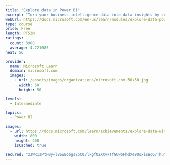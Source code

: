 ```yaml
---
title: "Explore data in Power BI"
excerpt: "Turn your business intelligence data into data insights by creating and configuring Power BI dashboards."
webUrl: https://docs.microsoft.com/en-us/learn/modules/explore-data-power-bi/
type: course
price: Free
length: PT53M
ratings:
  count: 3908
  average: 4.721085
heat: 56

provider:
  name: Microsoft Learn
  domain: microsoft.com
  images:
    - url: /assets/images/organizations/microsoft.com-50x50.jpg
      width: 50
      height: 50

levels:
  - Intermediate

topics:
  - Power BI

images:
  - url: https://docs.microsoft.com/learn/achievements/explore-data-with-power-bi-desktop-social.png
    width: 800
    height: 400
    isCached: true

secured: "zJWR1zPtH0y+l8SwBobgs2pC0/lkgfO2XXv+TfGUwbFhdXe9OoxisWqG7ThuMBgfap0ktdCA71w8l3yLlmTtmygWi90rfMViTpc8uHdHL7rSECCtMZ2sEhewpvTWWvKGWMynoUJC3UKYEX6UMCir0w7DNIDqxH4hZre6mIn2qxjAhZ5OSOfsgqvx7KQlKh0t2pvQ6twi2KEGMhCwYyBYvPoskEp9mbP2QwuPt8obJTp2T3ZcJbxdyIS/oysU0CvVTAEFHOiLZAU9tsvU35C+b5IskYZKX4HUrE+NXiu4qe5k4+s3lL2rwPD2yJVOr23dRbxVXfdA6mON24FfcvTNlZ697iGvfx8rbWey3sPePzscS1Hf8ASb9pmVyH7S7pgIIgMzVS8ixLmk/jhl9HVDMTDV90qYs7X9BUQPYt/zxds=;4nf+5o8U1RYiZRXGjGyB2g=="
---
```


